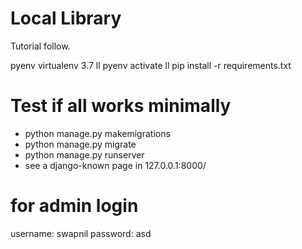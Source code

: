 # Local Library

Tutorial follow.

pyenv virtualenv 3.7 ll
pyenv activate ll
pip install -r requirements.txt

# Test if all works minimally
- python manage.py makemigrations
- python manage.py migrate
- python manage.py runserver
- see a django-known page in 127.0.0.1:8000/

# for admin login
username: swapnil
password: asd